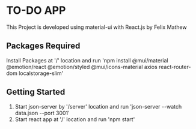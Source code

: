 # TO-DO APP
  This Project is developed using material-ui with React.js by Felix Mathew
 
## Packages Required 
  Install Packages at '/' location and run 'npm install @mui/material @emotion/react @emotion/styled @mui/icons-material axios react-router-dom localstorage-slim'
## Getting Started
  1. Start json-server by '/server' location and run 'json-server --watch data.json --port 3001'
  2. Start react app at '/' location and run 'npm start'

